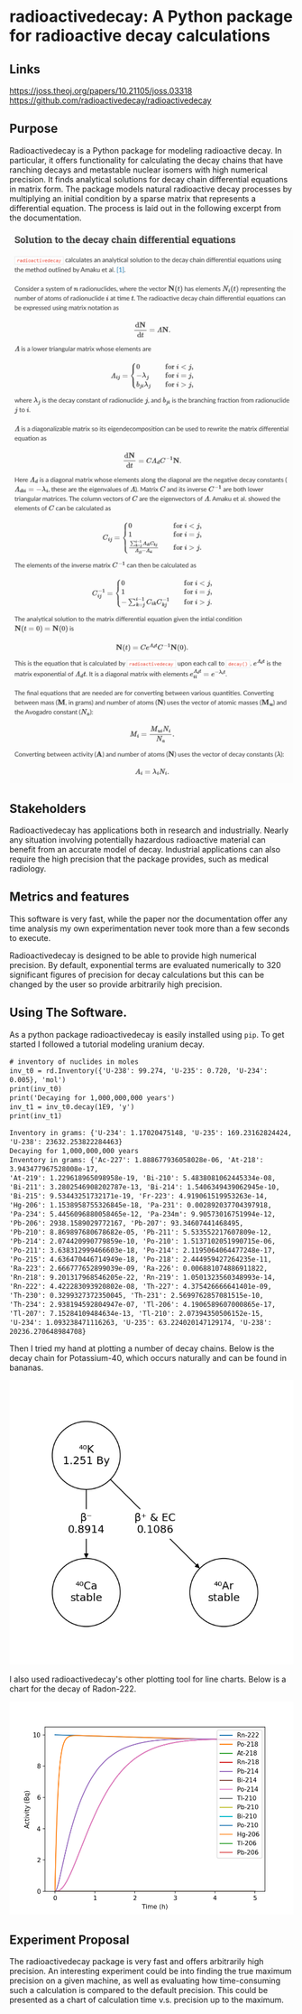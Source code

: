 # radioactivedecay: A Python package for radioactive decay calculations

## Links

https://joss.theoj.org/papers/10.21105/joss.03318
https://github.com/radioactivedecay/radioactivedecay

## Purpose
Radioactivedecay is a Python package for modeling radioactive decay. In particular, it offers functionality for calculating the decay chains that have ranching decays and metastable nuclear isomers with high numerical precision. It finds analytical solutions for decay chain differential equations in matrix form. The package models natural radioactive decay processes by multiplying an initial condition by a sparse matrix that represents a differential equation. The process is laid out in the following excerpt from the documentation.


![](img/rdjoc.png)


## Stakeholders
Radioactivedecay has applications both in research and industrially. Nearly any situation involving potentially hazardous radioactive material can benefit from an accurate model of decay. Industrial applications can also require the high precision that the package provides, such as medical radiology.

## Metrics and features
This software is very fast, while the paper nor the documentation offer any time analysis my own experimentation never took more than a few seconds to execute.

Radioactivedecay is designed to be able to provide high numerical precision. By default, exponential terms are evaluated numerically to 320 significant figures of precision for decay calculations but this can be changed by the user so provide arbitrarily high precision.


## Using The Software.

As a python package radioactivedecay is easily installed using `pip`.
To get started I followed a tutorial modeling uranium decay.
```
# inventory of nuclides in moles
inv_t0 = rd.Inventory({'U-238': 99.274, 'U-235': 0.720, 'U-234': 0.005}, 'mol')
print(inv_t0)
print('Decaying for 1,000,000,000 years')
inv_t1 = inv_t0.decay(1E9, 'y')
print(inv_t1)
```

```
Inventory in grams: {'U-234': 1.17020475148, 'U-235': 169.23162824424, 'U-238': 23632.253822284463}
Decaying for 1,000,000,000 years
Inventory in grams: {'Ac-227': 1.888677936058028e-06, 'At-218': 3.943477967528008e-17,
'At-219': 1.229618965098958e-19, 'Bi-210': 5.4838081062445334e-08,
'Bi-211': 3.2802546908202787e-13, 'Bi-214': 1.5406349439062945e-10, 'Bi-215': 9.53443251732171e-19, 'Fr-223': 4.919061519953263e-14,
'Hg-206': 1.1538958755326845e-18, 'Pa-231': 0.002892037704397918,
'Pa-234': 5.4456096880058465e-12, 'Pa-234m': 9.90573016751994e-12,
'Pb-206': 2938.1589029772167, 'Pb-207': 93.34607441468495,
'Pb-210': 8.869897680678682e-05, 'Pb-211': 5.533552217607809e-12,
'Pb-214': 2.074420990779859e-10, 'Po-210': 1.5137102051990715e-06,
'Po-211': 3.638312999466603e-18, 'Po-214': 2.1195064064477248e-17,
'Po-215': 4.636470446714949e-18, 'Po-218': 2.444959427264235e-11,
'Ra-223': 2.666777652899039e-09, 'Ra-226': 0.006881074886911822,
'Rn-218': 9.201317968546205e-22, 'Rn-219': 1.0501323560348993e-14,
'Rn-222': 4.422283093920802e-08, 'Th-227': 4.375426666641401e-09,
'Th-230': 0.3299327372350045, 'Th-231': 2.5699762857081515e-10,
'Th-234': 2.938194592804947e-07, 'Tl-206': 4.1906589607000865e-17,
'Tl-207': 7.15284109484634e-13, 'Tl-210': 2.07394350506152e-15,
'U-234': 1.093238471116263, 'U-235': 63.224020147129174, 'U-238': 20236.270648984708}
```

Then I tried my hand at plotting a number of decay chains. Below is the decay chain for Potassium-40, which occurs naturally and can be found in bananas.

![](img/K-40.png)


I also used radioactivedecay's other plotting tool for line charts. Below is a chart for the decay of Radon-222.

![](img/Rn-222.png)


## Experiment Proposal
The radioactivedecay package is very fast and offers arbitrarily high precision. An interesting experiment could be into finding the true maximum precision on a given machine, as well as evaluating how time-consuming such a calculation is compared to the default precision. This could be presented as a chart of calculation time v.s. precision up to the maximum.